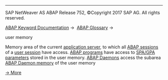   

* * *

SAP NetWeaver AS ABAP Release 752, ©Copyright 2017 SAP AG. All rights reserved.

[ABAP Keyword Documentation](javascript:call_link\('abenabap.htm'\)) →  [ABAP Glossary](javascript:call_link\('abenabap_glossary.htm'\)) → 

user memory

Memory area of the current [application server](javascript:call_link\('abenapplication_server_glosry.htm'\) "Glossary Entry"), to which all [ABAP sessions](javascript:call_link\('abenmain_session_glosry.htm'\) "Glossary Entry") of a [user session](javascript:call_link\('abenuser_session_glosry.htm'\) "Glossary Entry") have access. [ABAP programs](javascript:call_link\('abenabap_program_glosry.htm'\) "Glossary Entry") have access to [SPA/GPA parameters](javascript:call_link\('abenspa_gpa_parameter_1_glosry.htm'\) "Glossary Entry") stored in the user memory. [ABAP Daemons](javascript:call_link\('abenabap_daemon_glosry.htm'\) "Glossary Entry") access the subarea [ABAP Daemon memory](javascript:call_link\('abenabap_daemon_memory_glosry.htm'\) "Glossary Entry") of the user memory

[→ More](javascript:call_link\('abenmemory_organization.htm'\))